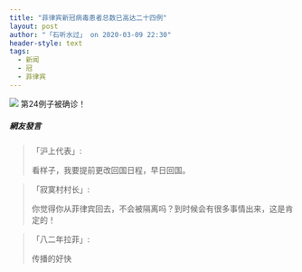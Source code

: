 ```yaml
---
title: "菲律宾新冠病毒患者总数已高达二十四例"
layout: post
author: "「石听水过」 on 2020-03-09 22:30"
header-style: text
tags:
  - 新闻
  - 冠
  - 菲律宾
---
```


<img src="http://images.feileyuan.com/images/ueditor/2020030922290000181178.png"><input type="hidden" value="菲乐园提供">
第24例子被确诊！
<br>

##### 網友發言 
> 「沪上代表」:
> <p>看样子，我要提前更改回国日程，早日回国。</p>

> 「寂寞村村长」:
> <p>你觉得你从菲律宾回去，不会被隔离吗？到时候会有很多事情出来，这是肯定的！</p>

> 「八二年拉菲」:
> <p>传播的好快</p>


